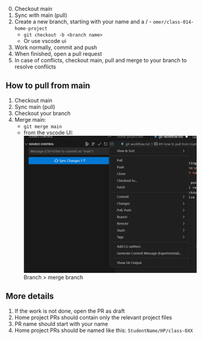 0. Checkout main
1. Sync with main (pull)
2. Create a new branch, starting with your name and a / - `omer/class-014-home-project`
   - `git checkout -b <branch name>`
   - Or use vscode ui
3. Work normally, commit and push
4. When finished, open a pull request
5. In case of conflicts, checkout main, pull and merge to your branch to resolve conflicts

## How to pull from main

1. Checkout main
2. Sync main (pull)
3. Checkout your branch
4. Merge main:
   - `git merge main`
   - from the vscode UI:
     ![Alt text](image.png)
     Branch > merge branch

## More details

1. If the work is not done, open the PR as draft
2. Home project PRs should contain only the relevant project files
3. PR name should start with your name
4. Home project PRs should be named like this: `StudentName/HP/class-0XX`
